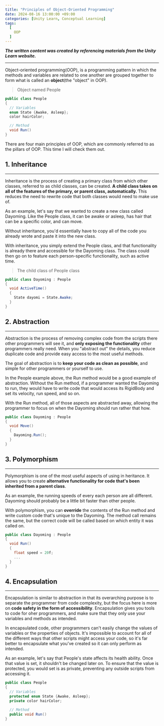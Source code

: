 ```yaml
---
title: "Principles of Object-Oriented Programming"
date: 2024-08-16 13:00:00 +09:00
categories: [Unity Learn, Conceptual Learning]
tags:
  [
    OOP
  ]
---
```


__*The written content was created by referencing materials from the Unity Learn website.*__   

*****

Object-oriented programming(OOP), is a programming pattern in which the methods and variables are related to one another are grouped together to form what is called an **object**(the "object" in OOP).

> Object named People

```c#
public class People
{
  // Variables
  enum State {Awake, Asleep};
  color hairColor;

  // Method
  void Run()
}
```

There are four main principles of OOP, which are commonly referred to as the pillars of OOP. This time I will check them out.

## 1. Inheritance
*****

Inheritance is the process of creating a primary class from which other classes, referred to as child classes, can be created. **A child class takes on all of the features of the primary, or parent class, automatically.** This reduces the need to rewrite code that both classes would need to make use of.

As an example, let's say that we wanted to create a new class called Dayoming. Like the People class, it can be awake or asleep, has hair that can be a specific color, and can move.

Without inheritance, you'd essentially have to copy all of the code you already wrote and paste it into the new class.

With inheritance, you simply extend the People class, and that functionality is already there and accessible for the Dayoming class. The class could then go on to feature each person-specific functionality, such as active time.

> The child class of People class

```c#
public class Dayoming : People
{
  void ActiveTime()
  {
    State dayomi = State.Awake;
  }
}
```

## 2. Abstraction
*****

Abstraction is the process of removing complex code from the scripts there other programmers will see it, and **only exposing the functionality** other programmers really need. When you "abstract out" the details, you reduce duplicate code and provide easy access to the most useful methods. 

The goal of abstraction is to **keep your code as clean as possible**, and simple for other programmers or yourself to use.

In the People example above, the Run method would be a good example of abstraction. Without the Run method, if a programmer wanted the Dayoming to run, they would have to write code that would access its RigidBody and set its velocity, run speed, and so on.

With the Run method, all of those aspects are abstracted away, allowing the programmer to focus on when the Dayoming should run rather that how.

```c#
public class Dayoming : People
{
  void Move()
  {
    Dayoming.Run();
  }
}
```

## 3. Polymorphism
*****

Polymorphism is one of the most useful aspects of using in heritance. It allows you to create **alternative functionality for code that's been inherited from a parent class**.

As an example, the running speeds of every each person are all different. Dayoming should probably be a little bit faster than other people. 

With polymorphism, you can **override** the contents of the Run method and write custom code that's unique to the Dayoming. The method call remains the same, but the correct code will be called based on which entity it was called on.

```c#
public class Dayoming : People
{
  void Run() 
  {
    float speed = 20f;
    ...
  }
}
```

## 4. Encapsulation
*****

Encapsulation is similar to abstraction in that its overarching purpose is to separate the programmer from code complexity, but the focus here is more on **code safety in the form of accessibility**. Encapsulation gives you tools to code for oher programmers, and make sure that they only use your variables and methods as intended.

In encapsulated code, other programmers can't easily change the values of variables or the properties of objects. It's impossible to account for all of the different ways that other scripts might access your code, so it's far better to encapsulate what you've created so it can only perform as intended. 

As an example, let's say that People's state affects its health ability. Once that value is set, it shouldn't be changed later on. To ensure that the value is protected, you would set is as private, preventing any outside scripts from accessing it.

```c#
public class People
{
  // Variables
  protected enum State {Awake, Asleep};
  private color hairColor;

  // Method
  public void Run()
}
```